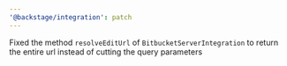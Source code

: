 ```yaml
---
'@backstage/integration': patch
---
```


Fixed the method `resolveEditUrl` of `BitbucketServerIntegration` to return the entire url instead of cutting the query parameters
